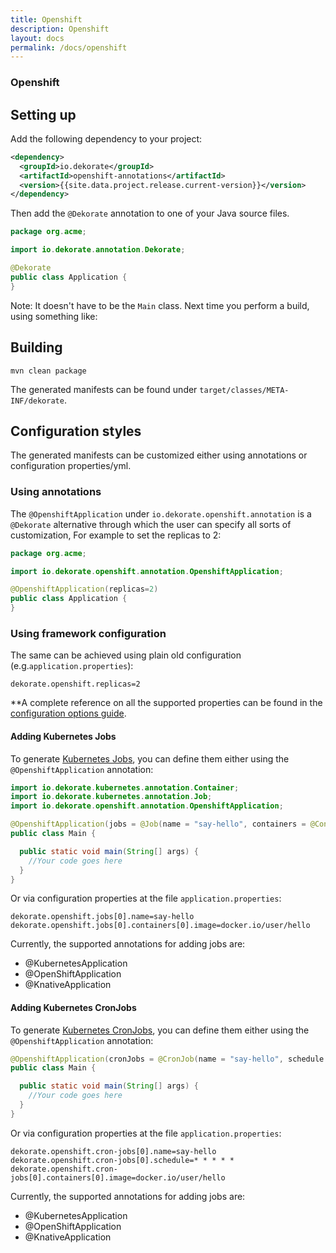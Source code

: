 ```yaml
---
title: Openshift
description: Openshift
layout: docs
permalink: /docs/openshift
---
```

### Openshift

## Setting up

Add the following dependency to your project:

```xml
<dependency>
  <groupId>io.dekorate</groupId>
  <artifactId>openshift-annotations</artifactId>
  <version>{{site.data.project.release.current-version}}</version>
</dependency>
```

Then add the `@Dekorate` annotation to one of your Java source files. 

```java
package org.acme;

import io.dekorate.annotation.Dekorate;

@Dekorate
public class Application {
}
```

Note: It doesn't have to be the `Main` class.
Next time you perform a build, using something like:

## Building

    mvn clean package
    
The generated manifests can be found under `target/classes/META-INF/dekorate`.

## Configuration styles

The generated manifests can be customized either using annotations or configuration properties/yml.

### Using annotations

The `@OpenshiftApplication` under `io.dekorate.openshift.annotation` is a `@Dekorate` alternative through which
the user can specify all sorts of customization, For example to set the replicas to 2:

```java
package org.acme;

import io.dekorate.openshift.annotation.OpenshiftApplication;

@OpenshiftApplication(replicas=2)
public class Application {
}
```

### Using framework configuration

The same can be achieved using plain old configuration (e.g.`application.properties`):

```
dekorate.openshift.replicas=2
```

**A complete reference on all the supported properties can be found in the [configuration options guide](/{{site.baseurl}}/configuration-guide).

#### Adding Kubernetes Jobs

To generate [Kubernetes Jobs](https://kubernetes.io/docs/concepts/workloads/controllers/job/), you can define them either using the `@OpenshiftApplication` annotation:
```java
import io.dekorate.kubernetes.annotation.Container;
import io.dekorate.kubernetes.annotation.Job;
import io.dekorate.openshift.annotation.OpenshiftApplication;

@OpenshiftApplication(jobs = @Job(name = "say-hello", containers = @Container(image = "docker.io/user/hello")))
public class Main {

  public static void main(String[] args) {
    //Your code goes here
  }
}
```    

Or via configuration properties at the file `application.properties`:

    dekorate.openshift.jobs[0].name=say-hello
    dekorate.openshift.jobs[0].containers[0].image=docker.io/user/hello

Currently, the supported annotations for adding jobs are:

- @KubernetesApplication
- @OpenShiftApplication
- @KnativeApplication

#### Adding Kubernetes CronJobs

To generate [Kubernetes CronJobs](https://kubernetes.io/docs/concepts/workloads/controllers/cron-jobs/), you can define them either using the `@OpenshiftApplication` annotation:
```java
@OpenshiftApplication(cronJobs = @CronJob(name = "say-hello", schedule = "* * * * *", containers = @Container(image = "docker.io/user/hello")))
public class Main {

  public static void main(String[] args) {
    //Your code goes here
  }
}
```    

Or via configuration properties at the file `application.properties`:

    dekorate.openshift.cron-jobs[0].name=say-hello
    dekorate.openshift.cron-jobs[0].schedule=* * * * *
    dekorate.openshift.cron-jobs[0].containers[0].image=docker.io/user/hello

Currently, the supported annotations for adding jobs are:

- @KubernetesApplication
- @OpenShiftApplication
- @KnativeApplication
